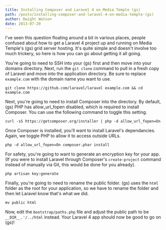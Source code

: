 ```yaml
---
title: Installing Composer and Laravel 4 on Media Temple (gs)
path: /posts/installing-composer-and-laravel-4-on-media-temple-(gs)
author: Dwight Watson
date: 2013-07-20
---
```


I've seen this question floating around a bit in various places, people confused about how to get a Laravel 4 project up and running on Media Temple's (gs) grid server hosting. It's quite simple and doesn't involve too much trickery, so here is how you can go about getting it all going.

You're going to need to SSH into your (gs) first and then move into your domains directory. Next, run the `git clone` command to pull in a fresh copy of Laravel and move into the application directory. Be sure to replace `example.com` with the domain name you want to use.

`git clone https://github.com/laravel/laravel example.com && cd example.com`

Next, you're going to need to install Composer into the directory. By default, (gs) PHP has allow_url_fopen disabled, which is required to install Composer. You can use the following command to toggle this setting.

`curl -sS https://getcomposer.org/installer | php -d allow_url_fopen=On`

Once Composer is installed, you'll want to install Laravel's dependancies. Again, we toggle PHP to allow it to access outside URLs.

`php -d allow_url_fopen=On composer.phar install`

For safety, you're going to want to generate an encryption key for your app. (If you were to install Laravel through Composer's `create-project` command instead of manually via Git, this would be done for you already).

`php artisan key:generate`

Finally, you're going to need to rename the public folder. (gs) uses the `html` folder as the root for your application, so we have to rename the folder and then let Laravel know that's what we did.

`mv public html`

Now, edit the `bootstrap/paths.php` file and adjust the public path to be `__DIR__.'/../html` instead. Your Laravel 4 app should now be good to go on (gs)!
